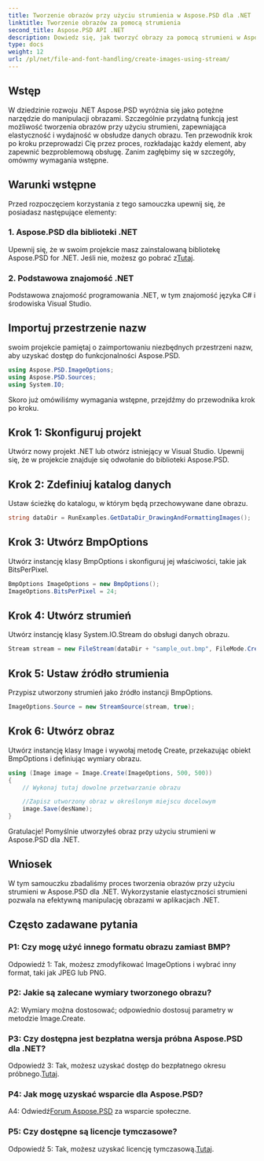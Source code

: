 ```yaml
---
title: Tworzenie obrazów przy użyciu strumienia w Aspose.PSD dla .NET
linktitle: Tworzenie obrazów za pomocą strumienia
second_title: Aspose.PSD API .NET
description: Dowiedz się, jak tworzyć obrazy za pomocą strumieni w Aspose.PSD dla .NET. Postępuj zgodnie z naszym przewodnikiem krok po kroku, aby efektywnie manipulować obrazami.
type: docs
weight: 12
url: /pl/net/file-and-font-handling/create-images-using-stream/
---
```

## Wstęp

W dziedzinie rozwoju .NET Aspose.PSD wyróżnia się jako potężne narzędzie do manipulacji obrazami. Szczególnie przydatną funkcją jest możliwość tworzenia obrazów przy użyciu strumieni, zapewniająca elastyczność i wydajność w obsłudze danych obrazu. Ten przewodnik krok po kroku przeprowadzi Cię przez proces, rozkładając każdy element, aby zapewnić bezproblemową obsługę. Zanim zagłębimy się w szczegóły, omówmy wymagania wstępne.

## Warunki wstępne

Przed rozpoczęciem korzystania z tego samouczka upewnij się, że posiadasz następujące elementy:

### 1. Aspose.PSD dla biblioteki .NET
 Upewnij się, że w swoim projekcie masz zainstalowaną bibliotekę Aspose.PSD for .NET. Jeśli nie, możesz go pobrać z[Tutaj](https://releases.aspose.com/psd/net/).

### 2. Podstawowa znajomość .NET
Podstawowa znajomość programowania .NET, w tym znajomość języka C# i środowiska Visual Studio.

## Importuj przestrzenie nazw

swoim projekcie pamiętaj o zaimportowaniu niezbędnych przestrzeni nazw, aby uzyskać dostęp do funkcjonalności Aspose.PSD.

```csharp
using Aspose.PSD.ImageOptions;
using Aspose.PSD.Sources;
using System.IO;
```

Skoro już omówiliśmy wymagania wstępne, przejdźmy do przewodnika krok po kroku.

## Krok 1: Skonfiguruj projekt

Utwórz nowy projekt .NET lub otwórz istniejący w Visual Studio. Upewnij się, że w projekcie znajduje się odwołanie do biblioteki Aspose.PSD.

## Krok 2: Zdefiniuj katalog danych

Ustaw ścieżkę do katalogu, w którym będą przechowywane dane obrazu.

```csharp
string dataDir = RunExamples.GetDataDir_DrawingAndFormattingImages();
```

## Krok 3: Utwórz BmpOptions

Utwórz instancję klasy BmpOptions i skonfiguruj jej właściwości, takie jak BitsPerPixel.

```csharp
BmpOptions ImageOptions = new BmpOptions();
ImageOptions.BitsPerPixel = 24;
```

## Krok 4: Utwórz strumień

Utwórz instancję klasy System.IO.Stream do obsługi danych obrazu.

```csharp
Stream stream = new FileStream(dataDir + "sample_out.bmp", FileMode.Create);
```

## Krok 5: Ustaw źródło strumienia

Przypisz utworzony strumień jako źródło instancji BmpOptions.

```csharp
ImageOptions.Source = new StreamSource(stream, true);
```

## Krok 6: Utwórz obraz

Utwórz instancję klasy Image i wywołaj metodę Create, przekazując obiekt BmpOptions i definiując wymiary obrazu.

```csharp
using (Image image = Image.Create(ImageOptions, 500, 500))
{
    // Wykonaj tutaj dowolne przetwarzanie obrazu

    //Zapisz utworzony obraz w określonym miejscu docelowym
    image.Save(desName);
}
```

Gratulacje! Pomyślnie utworzyłeś obraz przy użyciu strumieni w Aspose.PSD dla .NET.

## Wniosek

W tym samouczku zbadaliśmy proces tworzenia obrazów przy użyciu strumieni w Aspose.PSD dla .NET. Wykorzystanie elastyczności strumieni pozwala na efektywną manipulację obrazami w aplikacjach .NET.

## Często zadawane pytania

### P1: Czy mogę użyć innego formatu obrazu zamiast BMP?

Odpowiedź 1: Tak, możesz zmodyfikować ImageOptions i wybrać inny format, taki jak JPEG lub PNG.

### P2: Jakie są zalecane wymiary tworzonego obrazu?

A2: Wymiary można dostosować; odpowiednio dostosuj parametry w metodzie Image.Create.

### P3: Czy dostępna jest bezpłatna wersja próbna Aspose.PSD dla .NET?

 Odpowiedź 3: Tak, możesz uzyskać dostęp do bezpłatnego okresu próbnego.[Tutaj](https://releases.aspose.com/).

### P4: Jak mogę uzyskać wsparcie dla Aspose.PSD?

 A4: Odwiedź[Forum Aspose.PSD](https://forum.aspose.com/c/psd/34) za wsparcie społeczne.

### P5: Czy dostępne są licencje tymczasowe?

 Odpowiedź 5: Tak, możesz uzyskać licencję tymczasową.[Tutaj](https://purchase.aspose.com/temporary-license/).